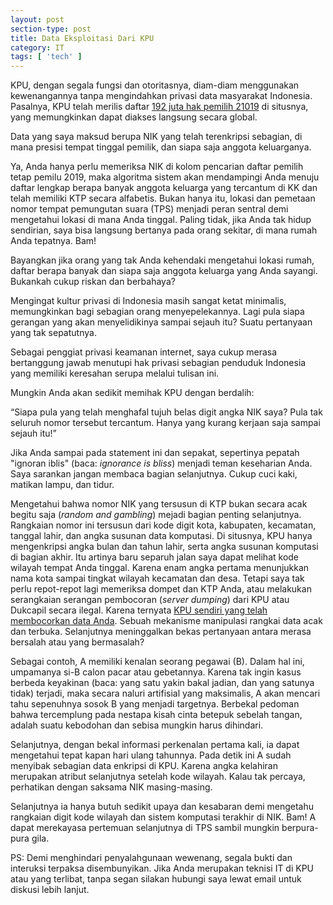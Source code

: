 ```yaml
---
layout: post
section-type: post
title: Data Eksploitasi Dari KPU
category: IT
tags: [ 'tech' ]
---
```


KPU, dengan segala fungsi dan otoritasnya, diam-diam menggunakan kewenangannya tanpa mengindahkan privasi data masyarakat Indonesia. Pasalnya, KPU telah merilis daftar <a href="https://www.cnnindonesia.com/nasional/20181215171713-32-353929/kpu-jumlah-pemilih-tetap-pemilu-2019-capai-192-juta" target="\_blank">192 juta hak pemilih 21019</a> di situsnya, yang memungkinkan dapat diakses langsung secara global.

Data yang saya maksud berupa NIK yang telah terenkripsi sebagian, di mana presisi tempat tinggal pemilik, dan siapa saja anggota keluarganya. 

Ya, Anda hanya perlu memeriksa NIK di kolom pencarian daftar pemilih tetap pemilu 2019, maka algoritma sistem akan mendampingi Anda menuju daftar lengkap berapa banyak anggota keluarga yang tercantum di KK dan telah memiliki KTP secara alfabetis. Bukan hanya itu, lokasi dan pemetaan nomor tempat pemungutan suara (TPS) menjadi peran sentral demi mengetahui lokasi di mana Anda tinggal. Paling tidak, jika Anda tak hidup sendirian, saya bisa langsung bertanya pada orang sekitar, di mana rumah Anda tepatnya. Bam!

Bayangkan jika orang yang tak Anda kehendaki mengetahui lokasi rumah, daftar berapa banyak dan siapa saja anggota keluarga yang Anda sayangi. Bukankah cukup riskan dan berbahaya? 

Mengingat kultur privasi di Indonesia masih sangat ketat minimalis, memungkinkan bagi sebagian orang menyepelekannya. Lagi pula siapa gerangan yang akan menyelidikinya sampai sejauh itu? Suatu pertanyaan yang tak sepatutnya.

Sebagai penggiat privasi keamanan internet, saya cukup merasa bertanggung jawab menutupi hak privasi sebagian penduduk Indonesia yang memiliki keresahan serupa melalui tulisan ini.

Mungkin Anda akan sedikit memihak KPU dengan berdalih:

“Siapa pula yang telah menghafal tujuh belas digit angka NIK saya? Pula tak seluruh nomor tersebut tercantum. Hanya yang kurang kerjaan saja sampai sejauh itu!”

Jika Anda sampai pada statement ini dan sepakat, sepertinya pepatah "ignoran iblis" (baca: <i>ignorance is bliss</i>) menjadi teman keseharian Anda. Saya sarankan jangan membaca bagian selanjutnya. Cukup cuci kaki, matikan lampu, dan tidur.

Mengetahui bahwa nomor NIK yang tersusun di KTP bukan secara acak begitu saja (<i>random and gambling</i>) mejadi bagian penting selanjutnya. Rangkaian nomor ini tersusun dari kode digit kota, kabupaten, kecamatan, tanggal lahir, dan angka susunan data komputasi. Di situsnya, KPU hanya mengenkripsi angka bulan dan tahun lahir, serta angka susunan komputasi di bagian akhir. Itu artinya baru separuh jalan saya dapat melihat kode wilayah tempat Anda tinggal. Karena enam angka pertama menunjukkan nama kota sampai tingkat wilayah kecamatan dan desa. Tetapi saya tak perlu repot-repot lagi memeriksa dompet dan KTP Anda, atau melakukan serangkaian serangan pembocoran (<i>server dumping</i>) dari KPU atau Dukcapil secara ilegal. Karena ternyata <a href="https://lindungihakpilihmu.kpu.go.id/" target="\_blank">KPU sendiri yang telah membocorkan data Anda</a>. Sebuah mekanisme manipulasi rangkai data acak dan terbuka. Selanjutnya meninggalkan bekas pertanyaan antara merasa bersalah atau yang bermasalah?

Sebagai contoh, A memiliki kenalan seorang pegawai (B). Dalam hal ini, umpamanya si-B calon pacar atau gebetannya. Karena tak ingin kasus berbeda keyakinan (baca: yang satu yakin bakal jadian, dan yang satunya tidak) terjadi, maka secara naluri artifisial yang maksimalis, A akan mencari tahu sepenuhnya sosok B yang menjadi targetnya. Berbekal pedoman bahwa tercemplung pada nestapa kisah cinta betepuk sebelah tangan, adalah suatu kebodohan dan sebisa mungkin harus dihindari.

Selanjutnya, dengan bekal informasi perkenalan pertama kali, ia dapat mengetahui tepat kapan hari ulang tahunnya. Pada detik ini A sudah menyibak sebagian data enkripsi di KPU. Karena angka kelahiran merupakan atribut selanjutnya setelah kode wilayah. Kalau tak percaya, perhatikan dengan saksama NIK masing-masing.

Selanjutnya ia hanya butuh sedikit upaya dan kesabaran demi mengetahu rangkaian digit kode wilayah dan sistem komputasi terakhir di NIK. Bam! A dapat merekayasa pertemuan selanjutnya di TPS sambil mungkin berpura-pura gila.

PS: 
Demi menghindari penyalahgunaan wewenang, segala bukti dan interuksi terpaksa disembunyikan. Jika Anda merupakan teknisi IT di KPU atau yang terlibat, tanpa segan silakan hubungi saya lewat email untuk diskusi lebih lanjut.

